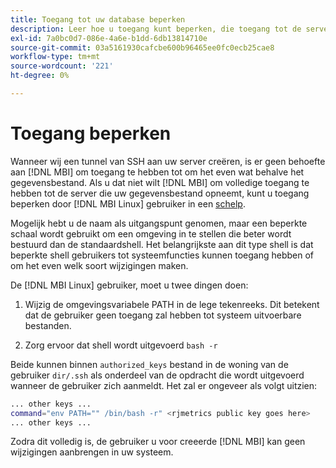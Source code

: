 ```yaml
---
title: Toegang tot uw database beperken
description: Leer hoe u toegang kunt beperken, die toegang tot de server beperken die uw gegevensbestand opneemt.
exl-id: 7a0bc0d7-086e-4a6e-b1dd-6db13814710e
source-git-commit: 03a5161930cafcbe600b96465ee0fc0ecb25cae8
workflow-type: tm+mt
source-wordcount: '221'
ht-degree: 0%

---
```


# Toegang beperken

Wanneer wij een tunnel van SSH aan uw server creëren, is er geen behoefte aan [!DNL MBI] om toegang te hebben tot om het even wat behalve het gegevensbestand. Als u dat niet wilt [!DNL MBI] om volledige toegang te hebben tot de server die uw gegevensbestand opneemt, kunt u toegang beperken door [!DNL MBI Linux] gebruiker in een [schelp](https://www.gnu.org/software/bash/manual/html_node/The-Restricted-Shell.html).

Mogelijk hebt u de naam als uitgangspunt genomen, maar een beperkte schaal wordt gebruikt om een omgeving in te stellen die beter wordt bestuurd dan de standaardshell. Het belangrijkste aan dit type shell is dat beperkte shell gebruikers tot systeemfuncties kunnen toegang hebben of om het even welk soort wijzigingen maken.

De [!DNL MBI Linux] gebruiker, moet u twee dingen doen:

1. Wijzig de omgevingsvariabele PATH in de lege tekenreeks. Dit betekent dat de gebruiker geen toegang zal hebben tot systeem uitvoerbare bestanden.

1. Zorg ervoor dat shell wordt uitgevoerd `bash -r`

Beide kunnen binnen `authorized_keys` bestand in de woning van de gebruiker `dir/.ssh` als onderdeel van de opdracht die wordt uitgevoerd wanneer de gebruiker zich aanmeldt. Het zal er ongeveer als volgt uitzien:

```bash
... other keys ...
command="env PATH="" /bin/bash -r" <rjmetrics public key goes here>
... other keys ...
```

Zodra dit volledig is, de gebruiker u voor creeerde [!DNL MBI] kan geen wijzigingen aanbrengen in uw systeem.
